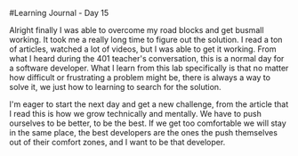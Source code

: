 #Learning Journal - Day 15

Alright finally I was able to overcome my road blocks and get busmall working. It took me a really long time to figure out the solution. I read a ton of articles, watched a lot of videos, but I was able to get it working. From what I heard during the 401 teacher's conversation, this is a normal day for a software developer. What I learn from this lab specifically is that no matter how difficult or frustrating a problem might be, there is always a way to solve it, we just how to learning to search for the solution.  

I'm eager to start the next day and get a new challenge, from the article that I read this is how we grow technically and mentally. We have to push ourselves to be better, to be the best. If we get too comfortable we will stay in the same place, the best developers are the ones the push themselves out of their comfort zones, and I want to be that developer.  
